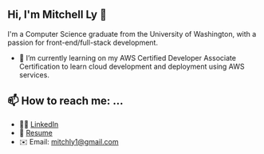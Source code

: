 ## Hi, I'm Mitchell Ly 👋

I'm a Computer Science graduate from the University of Washington, with a passion for front-end/full-stack development.

- 🌱 I’m currently learning on my AWS Certified Developer Associate Certification to learn cloud development and deployment using AWS services.

## 📫 How to reach me: ...
- 🧑‍💼 [LinkedIn](https://www.linkedin.com/in/mitchly)
- 💼 [Resume](https://your-resume-link.com)
- ✉️ Email: mitchly1@gmail.com
<!--
**mitchly9/mitchly9** is a ✨ _special_ ✨ repository because its `README.md` (this file) appears on your GitHub profile.

Here are some ideas to get you started:


- 🌱 I’m currently learning ...
- 👯 I’m looking to collaborate on ...
- 🤔 I’m looking for help with ...
- 💬 Ask me about ...

- 😄 Pronouns: ...
- ⚡ Fun fact: ...
-->

